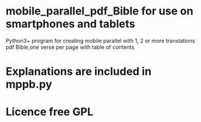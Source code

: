 # mobile_parallel_pdf_Bible for use on smartphones and tablets
Python3+ program for creating mobile parallel with 1, 2 or more translations pdf Bible,one verse per page with table of contents  
  
# Explanations are included in mppb.py  
  
#  Licence free GPL

